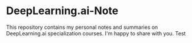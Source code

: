 # DeepLearning.ai-Note
This repository contains my personal notes and summaries on DeepLearning.ai specialization courses. I'm happy to share with you.
Test
